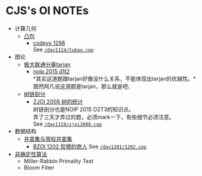 # CJS's OI NOTEs  
* 计算几何  
    - [凸包](tubao.md)  
        - [codevs 1298](http://codevs.cn/problem/1298/)  
        See [`/day1114/tubao.cpp`](../day1114/tubao.cpp)  
* 图论  
    - [极大联通分量tarjan](tarjan.md)  
        + [noip 2015 d1t2](http://uoj.ac/problem/146)  
        *其实这道题跟tarjan好像没什么关系，不能体现出tarjan的优越性。*既然阿凡说这道题是tarjan，那么就是吧、  
    - [树链剖分](hld.md)  
        + [ZJOI 2008 树的统计](http://codevs.cn/problem/2460/)  
        树链剖分也是NOIP 2015 D2T3的知识点。  
        弄了三天才弄过的题，必须mark一下，有些细节必须注意。  
        See [`/day1119/zjoi2008.cpp`](../day1119/zjoi2008.cpp)
* 数据结构
	- [并查集与带权并查集](unionset.md)  
		+ [BZOI 1202 狡猾的商人](http://www.lydsy.com/JudgeOnline/problem.php?id=1202)
		See [`/day1201/1202.cpp`](../day1201/1202.cpp)  
* [非确定性算法](undetermined.md)  
	- Miller-Rabbin Primality Test  
	- Bloom Filter  